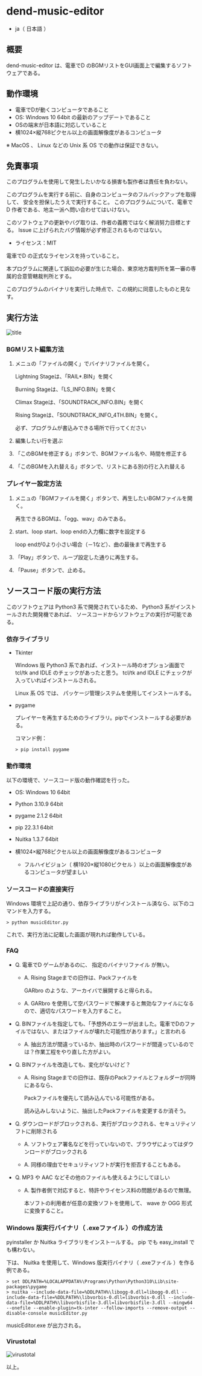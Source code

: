 # dend-music-editor

* ja（ 日本語 ）

## 概要

dend-music-editor は、電車でD のBGMリストをGUI画面上で編集するソフトウェアである。

## 動作環境

* 電車でDが動くコンピュータであること
* OS: Windows 10 64bit の最新のアップデートであること
* OSの端末が日本語に対応していること
* 横1024×縦768ピクセル以上の画面解像度があるコンピュータ

※ MacOS 、 Linux などの Unix 系 OS での動作は保証できない。


## 免責事項

このプログラムを使用して発生したいかなる損害も製作者は責任を負わない。

このプログラムを実行する前に、自身のコンピュータのフルバックアップを取得して、
安全を担保したうえで実行すること。
このプログラムについて、電車でD 作者である、地主一派へ問い合わせてはいけない。

このソフトウェアの更新やバグ取りは、作者の義務ではなく解消努力目標とする。
Issue に上げられたバグ情報が必ず修正されるものではない。

* ライセンス：MIT

電車でD の正式なライセンスを持っていること。

本プログラムに関連して訴訟の必要が生じた場合、東京地方裁判所を第一審の専属的合意管轄裁判所とする。

このプログラムのバイナリを実行した時点で、この規約に同意したものと見なす。

## 実行方法

![title](https://github.com/khttemp/dend-music-editor/blob/main/image/title.png)

### BGMリスト編集方法

1. メニュの「ファイルの開く」でバイナリファイルを開く。

    Lightning Stageは、「RAIL*.BIN」を開く

    Burning Stageは、「LS_INFO.BIN」を開く

    Climax Stageは、「SOUNDTRACK_INFO.BIN」を開く

    Rising Stageは、「SOUNDTRACK_INFO_4TH.BIN」を開く。

    必ず、プログラムが書込みできる場所で行ってください

2. 編集したい行を選ぶ

3. 「このBGMを修正する」ボタンで、BGMファイル名や、時間を修正する

4. 「このBGMを入れ替える」ボタンで、リストにある別の行と入れ替える

### プレイヤー設定方法

1. メニュの「BGMファイルを開く」ボタンで、再生したいBGMファイルを開く。

    再生できるBGMは、「ogg、wav」のみである。

2. start、loop start、loop endの入力欄に数字を設定する

    loop endが0より小さい場合（－1など）、曲の最後まで再生する

3. 「Play」ボタンで、ループ設定した通りに再生する。

4. 「Pause」ボタンで、止める。

## ソースコード版の実行方法

このソフトウェアは Python3 系で開発されているため、 Python3 系がインストールされた開発機であれば、
ソースコードからソフトウェアの実行が可能である。


### 依存ライブラリ

* Tkinter

  Windows 版 Python3 系であれば、インストール時のオプション画面で tcl/tk and IDLE のチェックがあったと思う。
  tcl/tk and IDLE にチェックが入っていればインストールされる。
  
  Linux 系 OS では、 パッケージ管理システムを使用してインストールする。

* pygame

  プレイヤーを再生するためのライブラリ。pipでインストールする必要がある。
  
  コマンド例：
  
  ````
  > pip install pygame
  ````
  

### 動作環境

以下の環境で、ソースコード版の動作確認を行った。

* OS: Windows 10 64bit
* Python 3.10.9 64bit
* pygame 2.1.2 64bit
* pip 22.3.1 64bit
* Nuitka 1.3.7 64bit
* 横1024×縦768ピクセル以上の画面解像度があるコンピュータ

  * フルハイビジョン（ 横1920×縦1080ピクセル ）以上の画面解像度があるコンピュータが望ましい

### ソースコードの直接実行

Windows 環境で上記の通り、依存ライブラリがインストール済なら、以下のコマンドを入力する。


````
> python musicEditor.py
````

これで、実行方法に記載した画面が現れれば動作している。

### FAQ

* Q. 電車でD ゲームがあるのに、 指定のバイナリファイル が無い。 
  
  * A. Rising Stageまでの旧作は、Packファイルを

    GARbro のような、アーカイバで展開すると得られる。

  * A. GARbro を使用して空パスワードで解凍すると無効なファイルになるので、適切なパスワードを入力すること。


* Q. BINファイルを指定しても、「予想外のエラーが出ました。電車でDのファイルではない、またはファイルが壊れた可能性があります。」と言われる

  * A. 抽出方法が間違っているか、抽出時のパスワードが間違っているのでは？作業工程をやり直した方がよい。

* Q. BINファイルを改造しても、変化がないけど？

  * A. Rising Stageまでの旧作は、既存のPackファイルとフォルダーが同時にあるなら、

    Packファイルを優先して読み込んでいる可能性がある。

    読み込みしないように、抽出したPackファイルを変更するか消そう。

* Q. ダウンロードがブロックされる、実行がブロックされる、セキュリティソフトに削除される

  * A. ソフトウェア署名などを行っていないので、ブラウザによってはダウンロードがブロックされる

  * A. 同様の理由でセキュリティソフトが実行を拒否することもある。


* Q. MP3 や AAC などその他のファイルも使えるようにしてほしい

  * A. 製作者側で対応すると、特許やライセンス料の問題があるので無理。
  
    本ソフトの利用者が任意の変換ソフトを使用して、  wave か OGG 形式に変換すること。


### Windows 版実行バイナリ（ .exeファイル ）の作成方法

pyinstaller か Nuitka ライブラリをインストールする。 pip でも  easy_install  でも構わない。

下は、 Nuitka を使用して、Windows 版実行バイナリ（ .exeファイル ）を作る例である。

````
> set DDLPATH=%LOCALAPPDATA%\Programs\Python\Python310\Lib\site-packages\pygame
> nuitka --include-data-file=%DDLPATH%\libogg-0.dll=libogg-0.dll --include-data-file=%DDLPATH%\libvorbis-0.dll=libvorbis-0.dll --include-data-file=%DDLPATH%\libvorbisfile-3.dll=libvorbisfile-3.dll --mingw64 --onefile --enable-plugin=tk-inter --follow-imports --remove-output --disable-console musicEditor.py
````

musicEditor.exe が出力される。

### Virustotal

![virustotal](https://github.com/khttemp/dend-music-editor/blob/main/image/virustotal.png)

以上。